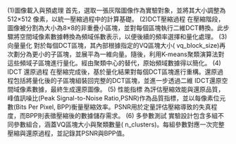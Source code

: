 (1)圖像載入與預處理
首先，選取一張灰階圖像作為實驗對象，並將其大小調整為512×512 像素，以統一壓縮過程中的計算基礎。
(2)DCT壓縮過程
在壓縮階段，圖像被分割為大小為8×8的非重疊小區塊，並對每個區塊執行二維DCT轉換。此步驟將空間域像素數據轉換為頻域係數表示，以便後續的頻率選擇和量化處理。
(3)向量量化
對於每個DCT區塊，其內部根據指定的VQ區塊大小(
vq_block_size)再次劃分為更小的子區塊，並展平為一維向量。隨後，利用K-means聚類演算法對這些頻域子區塊進行量化。經由聚類中心的替代，原始頻域數據得以簡化。
(4) IDCT 還原過程
在壓縮完成後，基於量化結果對每個DCT區塊進行重構。還原過程包括將量化後的子區塊組裝回完整的DCT區塊，並進一步透過二維 IDCT還原空間域像素數據，最終生成還原圖像。
(5) 性能指標
為評估壓縮效能與還原品質，峰值訊噪比(Peak Signal-to-Noise Ratio,PSNR)作為品質指標，並以每像素位元數(Bits Per Pixel, BPP)衡量壓縮效率。PSNR用於定量評估壓縮導致的失真程度，而BPP則表徵壓縮後的數據儲存需求。
(6) 多參數測試
實驗設計包含多組不同參數組合，涵蓋VQ區塊大小與聚類數量(
n_clusters)。每組參數對應一次完整壓縮與還原過程，並記錄其PSNR與BPP值。
